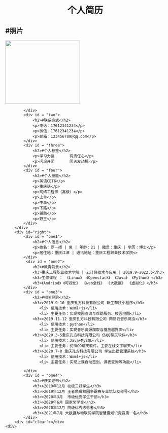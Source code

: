 <!DOCTYPE html>
<html lang = "en">
<head>
    <meta charset="utf-8">
    <meta http-equiv="X-UA-Compatible" content="IE=edge">
    <meta name="viewport" content="width, initial-scale=1.0">
    <title>个人简历</title>
    <link rel="stylesheet" href="index.css">   
</head>
<body >
    <div id = container> 
        <div id="top"><center><h1>个人简历</h1></center></div>
        <div id="left">
            <div id = "one" >
               <h2>#照片</h2>
               <img src="https://i01piccdn.sogoucdn.com/c64460e433015c7c"  width="235" height="200">
                          
            </div>
            <div id = "two">
                <h2>#联系方式</h2> 
                <p>电话：17612341234</p>
                <p>微信：17612341234</p>
                <p>邮箱：123456789@qq.com</p>
            </div>
            <div id = "three">
                <h2>#个人标签</h2>
                <p>学习力强　　　　有责任心</p>
                <p>闪现开团　　　　团灭发动机</p>
            </div>
            <div id = "four">
                <h2>#个人技能</h2>
                <p>英语CET6</p>
                <p>重庆话</p>
                <p>网络工程师（高级）</p>
                <p>上单</p>
                <p>中单</p>
                <p>下路</p>
                <p>辅助</p>              
                <p>野王</p>
            </div>
        </div>
        <div id="right">
            <div id = "one1">
                <h2>#个人信息</h2>
                <p>姓名：罗一搏 | 男 | 年龄：21 | 籍贯：重庆 | 学历：博士</p>
                <p>居住地：重庆江津 | 通讯地址：重庆工程职业技术学院<>
            </div>
             <div id = "one2">
                <h2>#教育背景</h2>
                <h3>重庆工程职业技术学院 | 云计算技术与应用 | 2019.9-2022.6</h3>
                <h3>主修课程 ： 《Linux》  《Openstack》  《Java》  《Python》 </h3>
                <h3>《Andriod》 《可视化》 《web全栈》 《大数据》 《虚拟化》</h3>
            </div>
            <div id = "one3">
                <h2>#相关经验</h2>
                <h3>>2019.9-10 重庆孔方科技有限公司 新生帮扶小程序</h3>
                   <li> 使用技术：Wxml+js</li> 
                   <li> 主要任务：实现校园查询与帮助服务、校园地图</li>
                <h3>>2019.11-12 重庆孔方科技有限公司 网易云音乐爬虫</h3>
                   <li> 使用技术：python</li> 
                   <li> 主要任务：实现音乐资源爬取与播放器界面</li> 
                <h3>>2020.3-5重庆孔方科技有限公司 仿QQ聊天软件</h3>
                   <li> 使用技术：Java+MySQL</li> 
                   <li> 主要任务：仿照QQ聊天软件，主要在线文字聊天</li>
                <h3>>2020.7-8 重庆孔方科技有限公司 学生出勤管理系统</h3>
                   <li> 使用技术：Wxml+js</li> 
                   <li> 主要任务：实现上课自动签到，课表查询等功能</li>
                
            </div>
            <div id = "one4">
                <h2>#获奖证书</h2>
                <h3>>2019年12月 校级三好学生</h3>
                <h3>>2019年12月 王者荣耀校园争霸赛专业坑队友称号</h3>
                <h3>>2020年3月  市级优秀学生干部</h3>
                <h3>>2020年6月 国家奖学金</h3>
                <h3>>2020年12月 院级优秀志愿者</h3>
                <h3>>2021年7月 大数据与物联网学院智慧囊知识竞赛第一名</h3>
            </div>
        <div id="clear"></div>
    <div>  
</body>
<html>


